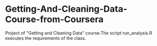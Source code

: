 # Getting-And-Cleaning-Data-Course-from-Coursera
Project of "Getting and Cleaning Data" course.The script run_analysis.R executes the requirements of the class.

